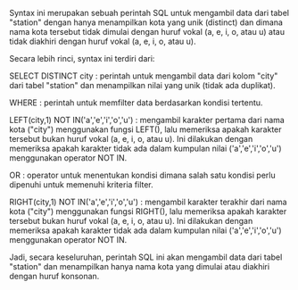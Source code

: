 Syntax ini merupakan sebuah perintah SQL untuk mengambil data dari tabel "station" dengan hanya menampilkan kota yang unik (distinct) dan dimana nama kota tersebut tidak dimulai dengan huruf vokal (a, e, i, o, atau u) atau tidak diakhiri dengan huruf vokal (a, e, i, o, atau u).


Secara lebih rinci, syntax ini terdiri dari:




SELECT DISTINCT city : perintah untuk mengambil data dari kolom "city" dari tabel "station" dan menampilkan nilai yang unik (tidak ada duplikat).




WHERE : perintah untuk memfilter data berdasarkan kondisi tertentu.




LEFT(city,1) NOT IN('a','e','i','o','u') : mengambil karakter pertama dari nama kota ("city") menggunakan fungsi LEFT(), lalu memeriksa apakah karakter tersebut bukan huruf vokal (a, e, i, o, atau u). Ini dilakukan dengan memeriksa apakah karakter tidak ada dalam kumpulan nilai ('a','e','i','o','u') menggunakan operator NOT IN.




OR : operator untuk menentukan kondisi dimana salah satu kondisi perlu dipenuhi untuk memenuhi kriteria filter.




RIGHT(city,1) NOT IN('a','e','i','o','u') : mengambil karakter terakhir dari nama kota ("city") menggunakan fungsi RIGHT(), lalu memeriksa apakah karakter tersebut bukan huruf vokal (a, e, i, o, atau u). Ini dilakukan dengan memeriksa apakah karakter tidak ada dalam kumpulan nilai ('a','e','i','o','u') menggunakan operator NOT IN.




Jadi, secara keseluruhan, perintah SQL ini akan mengambil data dari tabel "station" dan menampilkan hanya nama kota yang dimulai atau diakhiri dengan huruf konsonan.
